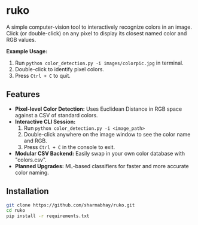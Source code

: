 # ruko

A simple computer-vision tool to interactively recognize colors in an image. Click (or double-click) on any pixel to display its closest named color and RGB values.

**Example Usage:**
1. Run `python color_detection.py -i images/colorpic.jpg` in terminal.
2. Double-click to identify pixel colors.
3. Press `Ctrl + C` to quit.


## Features

- **Pixel-level Color Detection:** Uses Euclidean Distance in RGB space against a CSV of standard colors.
- **Interactive CLI Session:**
  1. Run `python color_detection.py -i <image_path>`
  2. Double-click anywhere on the image window to see the color name and RGB.
  3. Press `Ctrl + C` in the console to exit.
- **Modular CSV Backend:** Easily swap in your own color database with "colors.csv".
- **Planned Upgrades:** ML-based classifiers for faster and more accurate color naming.


## Installation

```bash
git clone https://github.com/sharmabhay/ruko.git
cd ruko
pip install -r requirements.txt
```

